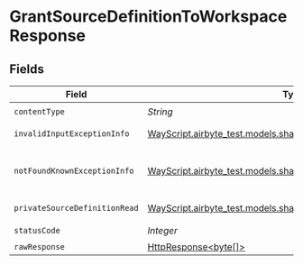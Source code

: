# GrantSourceDefinitionToWorkspaceResponse


## Fields

| Field                                                                                                                    | Type                                                                                                                     | Required                                                                                                                 | Description                                                                                                              |
| ------------------------------------------------------------------------------------------------------------------------ | ------------------------------------------------------------------------------------------------------------------------ | ------------------------------------------------------------------------------------------------------------------------ | ------------------------------------------------------------------------------------------------------------------------ |
| `contentType`                                                                                                            | *String*                                                                                                                 | :heavy_check_mark:                                                                                                       | N/A                                                                                                                      |
| `invalidInputExceptionInfo`                                                                                              | [WayScript.airbyte_test.models.shared.InvalidInputExceptionInfo](../../models/shared/InvalidInputExceptionInfo.md)       | :heavy_minus_sign:                                                                                                       | Input failed validation                                                                                                  |
| `notFoundKnownExceptionInfo`                                                                                             | [WayScript.airbyte_test.models.shared.NotFoundKnownExceptionInfo](../../models/shared/NotFoundKnownExceptionInfo.md)     | :heavy_minus_sign:                                                                                                       | Object with given id was not found.                                                                                      |
| `privateSourceDefinitionRead`                                                                                            | [WayScript.airbyte_test.models.shared.PrivateSourceDefinitionRead](../../models/shared/PrivateSourceDefinitionRead.md)   | :heavy_minus_sign:                                                                                                       | Successful operation                                                                                                     |
| `statusCode`                                                                                                             | *Integer*                                                                                                                | :heavy_check_mark:                                                                                                       | N/A                                                                                                                      |
| `rawResponse`                                                                                                            | [HttpResponse<byte[]>](https://docs.oracle.com/en/java/javase/11/docs/api/java.net.http/java/net/http/HttpResponse.html) | :heavy_minus_sign:                                                                                                       | N/A                                                                                                                      |